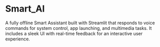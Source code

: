 # Smart_AI
A fully offline Smart Assistant built with Streamlit that responds to voice commands for system control, app launching, and multimedia tasks. It includes a sleek UI with real-time feedback for an interactive user experience.
